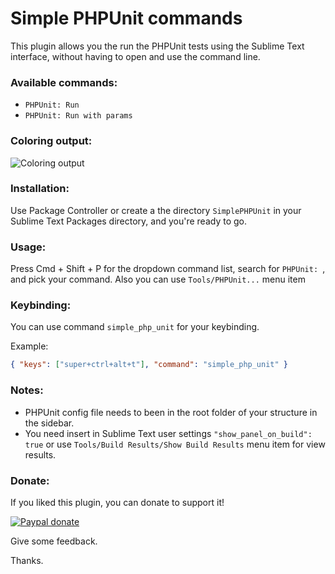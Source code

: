 Simple PHPUnit commands
===============

This plugin allows you the run the PHPUnit tests using the Sublime Text interface, without having to open and use the command line.

### Available commands:

- `PHPUnit: Run`
- `PHPUnit: Run with params`

### Coloring output:

![Coloring output](https://raw.github.com/m0nah/SimplePHPUnit-for-Sublime-Text/master/Screen%20Shot.png)

### Installation:
Use Package Controller or create a the directory `SimplePHPUnit` in your Sublime Text Packages directory, and you're ready to go.

### Usage:
Press Cmd + Shift + P for the dropdown command list, search for `PHPUnit: `, and pick your command. Also you can use `Tools/PHPUnit...` menu item

### Keybinding:

You can use command `simple_php_unit` for your keybinding.

Example:

```json
{ "keys": ["super+ctrl+alt+t"], "command": "simple_php_unit" }
```

### Notes:
- PHPUnit config file needs to been in the root folder of your structure in the sidebar.
- You need insert in Sublime Text user settings `"show_panel_on_build": true` or use `Tools/Build Results/Show Build Results` menu item for view results.

### Donate:
If you liked this plugin, you can donate to support it!

[![Paypal donate](https://www.paypalobjects.com/en_US/i/btn/btn_donate_LG.gif)](https://www.paypal.com/cgi-bin/webscr?cmd=_s-xclick&hosted_button_id=SZ6YWJUGFM9J8)

Give some feedback.

Thanks.
